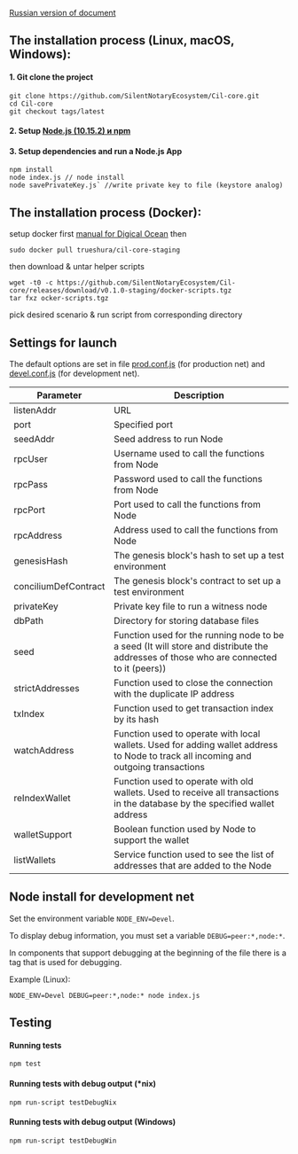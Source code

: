 [Russian version of document](README.rus.md)

## The installation process (Linux, macOS, Windows):

#### 1. Git clone the project
```
git clone https://github.com/SilentNotaryEcosystem/Cil-core.git
cd Cil-core
git checkout tags/latest
```
#### 2. Setup [Node.js (10.15.2) и npm](https://nodejs.org/dist/v10.15.2/node-v10.15.2.pkg)
#### 3. Setup dependencies and run a Node.js App
```
npm install
node index.js // node install
node savePrivateKey.js` //write private key to file (keystore analog)
```
## The installation process (Docker):
setup docker first [manual for Digical Ocean](https://www.digitalocean.com/community/tutorials/how-to-install-and-use-docker-on-ubuntu-18-04)
then 
```
sudo docker pull trueshura/cil-core-staging
```
then download & untar helper scripts
```$xslt
wget -t0 -c https://github.com/SilentNotaryEcosystem/Cil-core/releases/download/v0.1.0-staging/docker-scripts.tgz
tar fxz ocker-scripts.tgz 
```
pick desired scenario & run script from corresponding directory

## Settings for launch

The default options are set in file [prod.conf.js](https://github.com/SilentNotaryEcosystem/Cil-core/blob/devel/config/prod.conf.js) (for production net) and [devel.conf.js](https://github.com/SilentNotaryEcosystem/Cil-core/blob/devel/config/devel.conf.js) (for development net).

|Parameter|Description|
|---|---|
|listenAddr|URL|
|port|Specified port
|seedAddr|Seed address to run Node|
|rpcUser|Username used to call the functions from Node|
|rpcPass|Password used to call the functions from Node|
|rpcPort|Port used to call the functions from Node|
|rpcAddress|Address used to call the functions from Node|
|genesisHash|The genesis block's hash to set up a test environment|
|conciliumDefContract|The genesis block's contract to set up a test environment|
|privateKey|Private key file to run a witness node|
|dbPath|Directory for storing database files|
|seed|Function used for the running node to be a seed (It will store and distribute the addresses of those who are connected to it (peers))|
|strictAddresses|Function used to close the connection with the duplicate IP address|
|txIndex|Function used to get transaction index by its hash|
|watchAddress|Function used to operate with local wallets. Used for adding wallet address to Node to track all incoming and outgoing transactions|
|reIndexWallet|Function used to operate with old wallets. Used to receive all transactions in the database by the specified wallet address|
|walletSupport|Boolean function used by Node to support the wallet|
|listWallets|Service function used to see the list of addresses that are added to the Node|

## Node install for development net
Set the environment variable `NODE_ENV=Devel`.

To display debug information, you must set a variable `DEBUG=peer:*,node:*`.

In components that support debugging at the beginning of the file there is a tag that is used for debugging.

Example (Linux):
```
NODE_ENV=Devel DEBUG=peer:*,node:* node index.js
```
## Testing
#### Running tests
```npm test```
#### Running tests with debug output (*nix)
```npm run-script testDebugNix```
#### Running tests with debug output (Windows)
```npm run-script testDebugWin```
